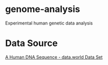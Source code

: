 # genome-analysis
Experimental human genetic data analysis

# Data Source
[A Human DNA Sequence - data.world Data Set](https://data.world/adamhelsinger/a-human-dna-sequence/)
